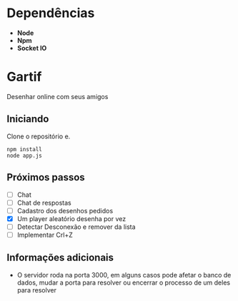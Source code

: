 # Dependências

 - **Node**
 - **Npm**
 - **Socket IO**

# Gartif

Desenhar online com seus amigos 

## Iniciando

Clone o repositório e.

```shell
npm install
node app.js
```

## Próximos passos

- [ ] Chat
- [ ] Chat de respostas
- [ ] Cadastro dos desenhos pedidos
- [x] Um player aleatório desenha por vez
- [ ] Detectar Desconexão e remover da lista
- [ ] Implementar Crl+Z

## Informações adicionais

 - O servidor roda na porta 3000, em alguns casos pode afetar o banco de dados, mudar a porta para resolver ou encerrar o processo de um deles para resolver
